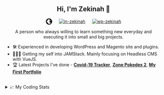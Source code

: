 <h2 align="center">Hi, I'm Zekinah 👋</h2>
<p align="center">
<a href="https://www.zekinahlecaros.com/" target="blank"><img align="center" src=https://raw.githubusercontent.com/iconic/open-iconic/master/svg/globe.svg alt="zekinalecaros.com" height="20" width="20" /></a>
&emsp;
<a href="https://ph.linkedin.com/in/zekinah" target="blank"><img align="center" src=https://cdn.jsdelivr.net/npm/simple-icons@3.0.1/icons/linkedin.svg alt="in-zekinah" height="20" width="20" /></a>
  &emsp;
<a href="https://profiles.wordpress.org/zekinah/" target="blank"><img align="center" src=https://cdn.jsdelivr.net/npm/simple-icons@3.0.1/icons/wordpress.svg alt="wp-zekinah" height="20" width="20" /></a>
</p>
<p align="center">
A person who always willing to learn something new everyday and executing it into small and big projects.
</p>

- 🛠 Experienced in developing WordPress and Magento site and plugins.
- 👩🏻‍💻 Getting my self into JAMStack. Mainly focusing on Headless CMS with VueJS.
- 🏆 Latest Projects I've done - **[Covid-19 Tracker](https://github.com/zekinah/pandemiccovid-19)**, **[Zone Pokedex 2](https://github.com/zekinah/zone-pokedex2)**, **[My First Portfolio](https://github.com/zekinah/iamzekinah)** 
<br><br>

<details>
    <summary>📈 My Coding Stats</summary>
<!--START_SECTION:waka-->
**I'm an Early 🐤** 

```text
🌞 Morning    51 commits     ██░░░░░░░░░░░░░░░░░░░░░░░   8.12% 
🌆 Daytime    314 commits    ████████████░░░░░░░░░░░░░   50.0% 
🌃 Evening    248 commits    █████████░░░░░░░░░░░░░░░░   39.49% 
🌙 Night      15 commits     ░░░░░░░░░░░░░░░░░░░░░░░░░   2.39%

```
📅 **I'm Most Productive on Friday** 

```text
Monday       83 commits     ███░░░░░░░░░░░░░░░░░░░░░░   13.22% 
Tuesday      78 commits     ███░░░░░░░░░░░░░░░░░░░░░░   12.42% 
Wednesday    93 commits     ███░░░░░░░░░░░░░░░░░░░░░░   14.81% 
Thursday     87 commits     ███░░░░░░░░░░░░░░░░░░░░░░   13.85% 
Friday       102 commits    ████░░░░░░░░░░░░░░░░░░░░░   16.24% 
Saturday     101 commits    ████░░░░░░░░░░░░░░░░░░░░░   16.08% 
Sunday       84 commits     ███░░░░░░░░░░░░░░░░░░░░░░   13.38%

```


📊 **This Week I Spent My Time On** 

```text
💬 Programming Languages: 
PHP                      22 hrs 17 mins      █████████████████████░░░░   86.79% 
Markdown                 1 hr 1 min          █░░░░░░░░░░░░░░░░░░░░░░░░   4.0% 
CSS                      41 mins             ░░░░░░░░░░░░░░░░░░░░░░░░░   2.69% 
JavaScript               37 mins             ░░░░░░░░░░░░░░░░░░░░░░░░░   2.42% 
SCSS                     29 mins             ░░░░░░░░░░░░░░░░░░░░░░░░░   1.91%

```

**I Mostly Code in PHP** 

```text
PHP                      22 repos            █████████████░░░░░░░░░░░░   53.66% 
JavaScript               5 repos             ███░░░░░░░░░░░░░░░░░░░░░░   12.2% 
HTML                     5 repos             ███░░░░░░░░░░░░░░░░░░░░░░   12.2% 
CSS                      5 repos             ███░░░░░░░░░░░░░░░░░░░░░░   12.2% 
Vue                      4 repos             ██░░░░░░░░░░░░░░░░░░░░░░░   9.76%

```



<!--END_SECTION:waka-->
</details>
